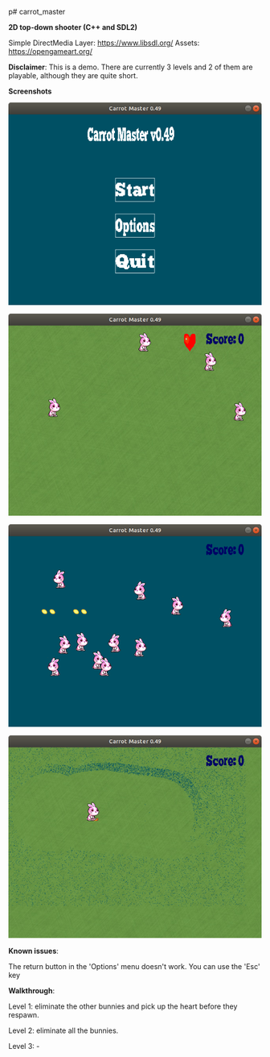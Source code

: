 p# carrot_master

<b>2D top-down shooter (C++ and SDL2)</b>

Simple DirectMedia Layer: https://www.libsdl.org/
Assets: https://opengameart.org/

**Disclaimer**: This is a demo. There are currently 3 levels and 2 of them are playable, although they are quite short.

**Screenshots**

![Menu](screenshots/menu.png)

![Level_1](screenshots/level_1.png)

![Level_2](screenshots/level_2_fire.png)

![Level_3](screenshots/level_3.png)


**Known issues**: 

The return button in the 'Options' menu doesn't work. You can use the 'Esc' key


**Walkthrough**:

Level 1: eliminate the other bunnies and pick up the heart before they respawn.

Level 2: eliminate all the bunnies.

Level 3: -
